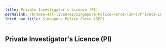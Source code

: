 ```yaml
---
title: Private Investigator's Licence (PI)
permalink: /browse-all-licences/Singapore-Police-Force-(SPF)/Private-Investigator's-Licence-(PI)
third_nav_title: Singapore Police Force (SPF)
---
```

## Private Investigator's Licence (PI)
